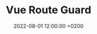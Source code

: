 ---
layout: post
title: Vue Route Guard
date: 2022-08-01 12:00:00 +0200
image: TIL.png
tags: [VueJS]
categories: til
---